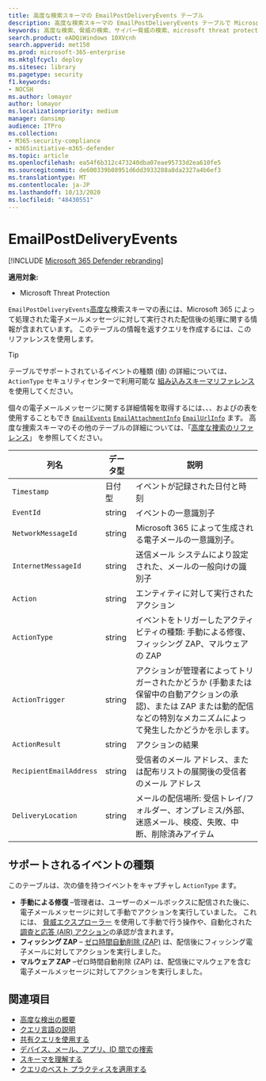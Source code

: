```yaml
---
title: 高度な検索スキーマの EmailPostDeliveryEvents テーブル
description: 高度な検索スキーマの EmailPostDeliveryEvents テーブルで Microsoft 365 メールに対して実行された配信後の処理について説明します。
keywords: 高度な検索、脅威の検索、サイバー脅威の検索、microsoft threat protection、microsoft 365、mtp、m365、search、query、テレメトリ、スキーマ参照、kusto、table、column、data type、description、EmailPostDeliveryEvents、network message id、sender、recipient、attachment id、添付ファイル名、マルウェア verdict、フィッシング verdict
search.product: eADQiWindows 10XVcnh
search.appverid: met150
ms.prod: microsoft-365-enterprise
ms.mktglfcycl: deploy
ms.sitesec: library
ms.pagetype: security
f1.keywords:
- NOCSH
ms.author: lomayor
author: lomayor
ms.localizationpriority: medium
manager: dansimp
audience: ITPro
ms.collection:
- M365-security-compliance
- m365initiative-m365-defender
ms.topic: article
ms.openlocfilehash: ea54f6b312c473240dba07eae95733d2ea610fe5
ms.sourcegitcommit: de600339b08951d6dd3933288a8da2327a4b6ef3
ms.translationtype: MT
ms.contentlocale: ja-JP
ms.lasthandoff: 10/13/2020
ms.locfileid: "48430551"
---
```

# <a name="emailpostdeliveryevents"></a>EmailPostDeliveryEvents

[!INCLUDE [Microsoft 365 Defender rebranding](../includes/microsoft-defender.md)]


**適用対象:**
- Microsoft Threat Protection

`EmailPostDeliveryEvents`[高度な](advanced-hunting-overview.md)検索スキーマの表には、Microsoft 365 によって処理された電子メールメッセージに対して実行された配信後の処理に関する情報が含まれています。 このテーブルの情報を返すクエリを作成するには、このリファレンスを使用します。

>[!TIP]
> テーブルでサポートされているイベントの種類 (値) の詳細については、 `ActionType` セキュリティセンターで利用可能な [組み込みスキーマリファレンス](advanced-hunting-schema-tables.md?#get-schema-information-in-the-security-center) を使用してください。

個々の電子メールメッセージに関する詳細情報を取得するには、、、およびの表を使用することもでき [`EmailEvents`](advanced-hunting-emailevents-table.md) [`EmailAttachmentInfo`](advanced-hunting-emailattachmentinfo-table.md) [`EmailUrlInfo`](advanced-hunting-emailurlinfo-table.md) ます。 高度な捜索スキーマのその他のテーブルの詳細については、「[高度な捜索のリファレンス](advanced-hunting-schema-tables.md)」 を参照してください。

| 列名 | データ型 | 説明 |
|-------------|-----------|-------------|
| `Timestamp` | 日付型 | イベントが記録された日付と時刻 |
| `EventId` | string | イベントの一意識別子 |
| `NetworkMessageId` | string | Microsoft 365 によって生成される電子メールの一意識別子。 |
| `InternetMessageId` | string | 送信メール システムにより設定された、メールの一般向けの識別子 |
| `Action` | string | エンティティに対して実行されたアクション |
| `ActionType` | string | イベントをトリガーしたアクティビティの種類: 手動による修復、フィッシング ZAP、マルウェアの ZAP |
| `ActionTrigger` | string | アクションが管理者によってトリガーされたかどうか (手動または保留中の自動アクションの承認)、または ZAP または動的配信などの特別なメカニズムによって発生したかどうかを示します。 |
| `ActionResult` | string | アクションの結果 |
| `RecipientEmailAddress` | string | 受信者のメール アドレス、または配布リストの展開後の受信者のメール アドレス |
| `DeliveryLocation` | string | メールの配信場所: 受信トレイ/フォルダー、オンプレミス/外部、迷惑メール、検疫、失敗、中断、削除済みアイテム |

## <a name="supported-event-types"></a>サポートされるイベントの種類
このテーブルは、次の値を持つイベントをキャプチャし `ActionType` ます。

- **手動による修復** –管理者は、ユーザーのメールボックスに配信された後に、電子メールメッセージに対して手動でアクションを実行していました。 これには、 [脅威エクスプローラー](../office-365-security/threat-explorer.md) を使用して手動で行う操作や、自動化された [調査と応答 (AIR) アクション](mtp-autoir-actions.md)の承認が含まれます。
- **フィッシング ZAP** – [ゼロ時間自動削除 (ZAP)](../office-365-security/zero-hour-auto-purge.md) は、配信後にフィッシング電子メールに対してアクションを実行しました。
- **マルウェア ZAP** –ゼロ時間自動削除 (ZAP) は、配信後にマルウェアを含む電子メールメッセージに対してアクションを実行しました。

## <a name="related-topics"></a>関連項目
- [高度な検出の概要](advanced-hunting-overview.md)
- [クエリ言語の説明](advanced-hunting-query-language.md)
- [共有クエリを使用する](advanced-hunting-shared-queries.md)
- [デバイス、メール、アプリ、ID 間での捜索](advanced-hunting-query-emails-devices.md)
- [スキーマを理解する](advanced-hunting-schema-tables.md)
- [クエリのベスト プラクティスを適用する](advanced-hunting-best-practices.md)
